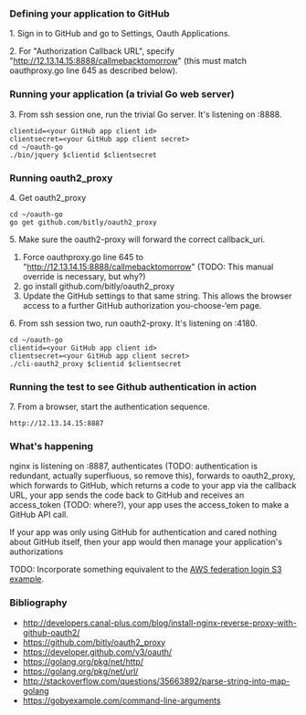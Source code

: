 ### Defining your application to GitHub
1\. Sign in to GitHub and go to Settings, Oauth Applications.

2\. For "Authorization Callback URL", specify "http://12.13.14.15:8888/callmebacktomorrow" (this must match oauthproxy.go line 645 as described below).

### Running your application (a trivial Go web server)

3\. From ssh session one, run the trivial Go server. It's listening on :8888.
```
clientid=<your GitHub app client id>
clientsecret=<your GitHub app client secret>
cd ~/oauth-go
./bin/jquery $clientid $clientsecret
```

### Running oauth2_proxy

4\. Get oauth2_proxy
```
cd ~/oauth-go
go get github.com/bitly/oauth2_proxy
```
5\. Make sure the oauth2-proxy will forward the correct callback_uri.
  1. Force oauthproxy.go line 645 to "http://12.13.14.15:8888/callmebacktomorrow" (TODO: This manual override is necessary, but why?)
  1. go install github.com/bitly/oauth2_proxy
  1. Update the GitHub settings to that same string. This allows the browser access to a further GitHub authorization you-choose-‘em page.

6\. From ssh session two, run oauth2-proxy. It's listening on :4180.
```
cd ~/oauth-go
clientid=<your GitHub app client id>
clientsecret=<your GitHub app client secret>
./cli-oauth2_proxy $clientid $clientsecret
```

### Running the test to see Github authentication in action
7\. From a browser, start the authentication sequence.
```
http://12.13.14.15:8887
```

### What's happening
nginx is listening on :8887, authenticates (TODO: authentication is redundant, actually superfluous, so remove this), forwards to oauth2_proxy, which forwards to GitHub, which returns a code to your app via the callback URL, your app sends the code back to GitHub and receives an access_token (TODO: where?), your app uses the access_token to make a GitHub API call.

If your app was only using GitHub for authentication and cared nothing about GitHub itself, then your app would then manage your application's authorizations 

TODO: Incorporate something equivalent to the [AWS federation login S3 example](http://docs.aws.amazon.com/IAM/latest/UserGuide/id_roles_providers_saml.html).

### Bibliography
* http://developers.canal-plus.com/blog/install-nginx-reverse-proxy-with-github-oauth2/
* https://github.com/bitly/oauth2_proxy
* https://developer.github.com/v3/oauth/
* https://golang.org/pkg/net/http/
* https://golang.org/pkg/net/url/
* http://stackoverflow.com/questions/35663892/parse-string-into-map-golang
* https://gobyexample.com/command-line-arguments

